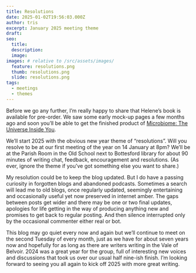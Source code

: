 ```yaml
---
title: Resolutions
date: 2025-01-02T19:56:03.000Z
author: tris
excerpt: January 2025 meeting theme
draft: 
seo:
  title:
  description:
  image: 
images: # relative to /src/assets/images/
  feature: resolutions.png
  thumb: resolutions.png
  slide: resolutions.png
tags:
  - meetings
  - themes
---
```

Before we go any further, I’m really happy to share that Helene’s book is available for pre-order. We saw some early mock-up pages a few months ago and soon you’ll be able to get the finished product of [Microbiome: The Universe Inside You](https://www.amazon.co.uk/Microbiome-Universe-Inside-Helene-Priestley-ebook/dp/B0CZTRDHHW/ref=mp_s_a_1_1?crid=31P45VPDEOVZG&dib=eyJ2IjoiMSJ9.rzfpkRmu6mST6qVokBy5wQ.1BwPG48LFdLGkWXUEvw7CK6u1xcVNgod2-rW8vDbxr0&dib_tag=se&keywords=helene+priestley&nsdOptOutParam=true&qid=1735844673&sprefix=helene+pr%2Caps%2C96&sr=8-1).

We’ll start 2025 with the obvious new year theme of “resolutions”. Will you resolve to be at our first meeting of the year on 14 January at 8pm? We’ll be at the Parish Room in the Old School next to Bottesford library for about 90 minutes of writing chat, feedback, encouragement and resolutions. (As ever, ignore the theme if you’ve got something else you want to share.)

My resolution could be to keep the blog updated. But I do have a passing curiosity in forgotten blogs and abandoned podcasts. Sometimes a search will lead me to old blogs, once regularly updated, seemingly entertaining and occasionally useful yet now preserved in internet amber. The gaps between posts get wider and there may be one or two final updates, apologies for life getting in the way of producing anything new and promises to get back to regular posting. And then silence interrupted only by the occasional commenter either real or bot.

This blog may go quiet every now and again but we’ll continue to meet on the second Tuesday of every month, just as we have for about seven years now and hopefully for as long as there are writers writing in the Vale of Belvoir. 2024 was a great year for the group, full of interesting new voices and discussions that took us over our usual half nine-ish finish. I’m looking forward to seeing you all again to kick off 2025 with more great writing. 

